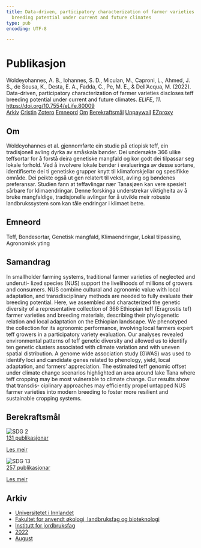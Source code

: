 ```yaml
---
title: Data-driven, participatory characterization of farmer varieties discloses teff
  breeding potential under current and future climates
type: pub
encoding: UTF-8

---
```

<h1>Publikasjon</h1>
<article id="csl-bib-container-FBT7R3SV" class="csl-bib-container">
  <div class="csl-bib-body"> <div class="csl-entry">Woldeyohannes, A. B., Iohannes, S. D., Miculan, M., Caproni, L., Ahmed, J. S., de Sousa, K., Desta, E. A., Fadda, C., Pe, M. E., &#38; Dell’Acqua, M. (2022). Data-driven, participatory characterization of farmer varieties discloses teff breeding potential under current and future climates. <i>ELIFE</i>, <i>11</i>. <a href="https://doi.org/10.7554/eLife.80009">https://doi.org/10.7554/eLife.80009</a></div> </div>
  <div class="csl-bib-buttons">
    <a href="#taxonomy-article-FBT7R3SV" alt="archive" class="csl-bib-button">Arkiv</a>
    <a href="https://app.cristin.no/results/show.jsf?id=2045479" alt="Cristin" class="csl-bib-button">Cristin</a>
    <a href="http://zotero.org/groups/5881554/items/FBT7R3SV" alt="Zotero" class="csl-bib-button">Zotero</a>
    <a href="#keywords-article-FBT7R3SV" alt="keywords" class="csl-bib-button">Emneord</a>
    <a href="#about-article-FBT7R3SV" alt="about_pub" class="csl-bib-button">Om</a>
    <a href="#sdg-article-FBT7R3SV" alt="sdg" class="csl-bib-button">Berekraftsmål</a>
    <a href="https://doi.org/10.7554/elife.80009" alt="Unpaywall" class="csl-bib-button">Unpaywall</a>
    <a href="https://doi.org/10.7554/elife.80009" alt="EZproxy" class="csl-bib-button">EZproxy</a>
  </div>
  <div id="csl-bib-meta-container-FBT7R3SV"></div>
</article>
<div id="csl-bib-meta-FBT7R3SV" class="csl-bib-meta">
  <article id="about-article-FBT7R3SV" class="about_pub-article">
    <h1>Om</h1>
    Woldeyohannes et al. gjennomførte ein studie på etiopisk teff, ein tradisjonell avling dyrka av småskala bønder. Dei undersøkte 366 ulike teffsortar for å forstå deira genetiske mangfald og kor godt dei tilpassar seg lokale forhold. Ved å involvere lokale bønder i evalueringa av desse sortane, identifiserte dei ti genetiske grupper knytt til klimaforskjellar og spesifikke område. Dei peikte også ut gen relatert til vekst, avling og bøndenes preferansar. Studien fann at teffavlingar nær Tanasjøen kan vere spesielt sårbare for klimaendringar. Denne forskinga understrekar viktigheita av å bruke mangfaldige, tradisjonelle avlingar for å utvikle meir robuste landbrukssystem som kan tåle endringar i klimaet betre.
  </article>
  <article id="keywords-article-FBT7R3SV" class="keywords-article">
    <h1>Emneord</h1>
    Teff, Bondesortar, Genetisk mangfald, Klimaendringar, Lokal tilpassing, Agronomisk yting
  </article>
  <article id="abstract-article-FBT7R3SV" class="abstract-article">
    <h1>Samandrag</h1>
    In smallholder farming systems, traditional farmer varieties of neglected and underuti- lized species (NUS) support the livelihoods of millions of growers and consumers. NUS combine cultural and agronomic value with local adaptation, and transdisciplinary methods are needed to fully evaluate their breeding potential. Here, we assembled and characterized the genetic diversity of a representative collection of 366 Ethiopian teff (Eragrostis tef) farmer varieties and breeding materials, describing their phylogenetic relation and local adaptation on the Ethiopian landscape. We phenotyped the collection for its agronomic performance, involving local farmers expert teff growers in a participatory variety evaluation. Our analyses revealed environmental patterns of teff genetic diversity and allowed us to identify ten genetic clusters associated with climate variation and with uneven spatial distribution. A genome wide association study (GWAS) was used to identify loci and candidate genes related to phenology, yield, local adaptation, and farmers’ appreciation. The estimated teff genomic offset under climate change scenarios highlighted an area around lake Tana where teff cropping may be most vulnerable to climate change. Our results show that transdis- ciplinary approaches may efficiently propel untapped NUS farmer varieties into modern breeding to foster more resilient and sustainable cropping systems.
  </article>
  <article id="sdg-article-FBT7R3SV" class="sdg-article">
    <h1>Berekraftsmål</h1>
    <div class="sdg-container"><div id="sdg2" class="sdg">
        <img src="{{< params subfolder >}}images/sdg/sdg02_nn.png" class="image" alt="SDG 2">
        <div class="sdg-overlay">
          <a href="/nn/archive/?key=?sdg=2#archive" class="sdg-publication-count"><span>131</span> publikasjonar</a>
          <p><a href="https://fn.no/om-fn/fns-baerekraftsmaal/utrydde-sult?lang=nno-NO" class="sdg-read-more">Les meir</a></p>
        </div>
      </div> <div id="sdg13" class="sdg">
        <img src="{{< params subfolder >}}images/sdg/sdg13_nn.png" class="image" alt="SDG 13">
        <div class="sdg-overlay">
          <a href="/nn/archive/?key=?sdg=13#archive" class="sdg-publication-count"><span>257</span> publikasjonar</a>
          <p><a href="https://fn.no/om-fn/fns-baerekraftsmaal/stoppe-klimaendringene?lang=nno-NO" class="sdg-read-more">Les meir</a></p>
        </div>
      </div></div>
  </article>
  <article id="taxonomy-article-FBT7R3SV" class="taxonomy-article">
    <h1>Arkiv</h1>
    <ul>
      <li>
        <a href="/nn/archive/?key=3DCRN523">Universitetet i Innlandet</a>
      </li>
      <li>
        <a href="/nn/archive/?key=T77LXH6D">Fakultet for anvendt økologi, landbruksfag og bioteknologi</a>
      </li>
      <li>
        <a href="/nn/archive/?key=SSN4QLEC">Institutt for jordbruksfag</a>
      </li>
      <li>
        <a href="/nn/archive/?key=C4HESJUC">2022</a>
      </li>
      <li>
        <a href="/nn/archive/?key=GTES7X9A">August</a>
      </li>
    </ul>
  </article>
</div>
